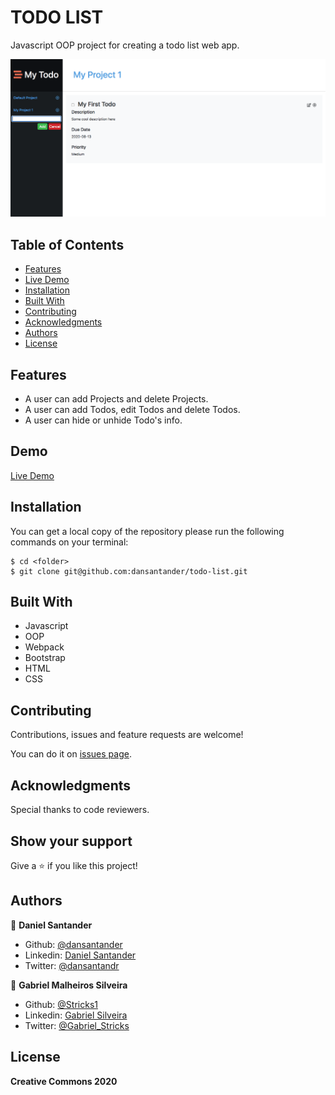 # TODO LIST
Javascript OOP project for creating a todo list web app. 

![screenshot](./src/img/todocover.png)

## Table of Contents

* [Features](#features)
* [Live Demo](#demo)
* [Installation](#installation)
* [Built With](#built-with)
* [Contributing](#contributing)
* [Acknowledgments](#acknowledgments)
* [Authors](#author)
* [License](#license)

## Features
 - A user can add Projects and delete Projects.
 - A user can add Todos, edit Todos and delete Todos.
 - A user can hide or unhide Todo's info. 

## Demo

[Live Demo](https://raw.githack.com/dansantander/todo-list/feature-todo/dist/index.html)

## Installation

You can get a local copy of the repository please run the following commands on your terminal:
```
$ cd <folder>
$ git clone git@github.com:dansantander/todo-list.git
```

## Built With
- Javascript
- OOP
- Webpack
- Bootstrap
- HTML
- CSS

## Contributing

Contributions, issues and feature requests are welcome!

You can do it on [issues page](issues/).

## Acknowledgments

Special thanks to code reviewers.

## Show your support

Give a ⭐️ if you like this project!

## Authors

👤 **Daniel Santander**

- Github: [@dansantander](https://github.com/dansantander)
- Linkedin: [Daniel Santander](https://www.linkedin.com/in/daniel-santander)
- Twitter: [@dansantandr](https://twitter.com/dansantandr)

👤 **Gabriel Malheiros Silveira**

- Github: [@Stricks1](https://github.com/Stricks1)
- Linkedin: [Gabriel Silveira](https://linkedin.com/in/gabriel-malheiros-silveira/)
- Twitter: [@Gabriel_Stricks](https://twitter.com/Gabriel_Stricks)

## License

<strong>Creative Commons 2020</strong>
